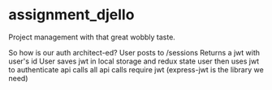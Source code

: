 # assignment_djello
Project management with that great wobbly taste.

So how is our auth architect-ed?
User posts to /sessions
Returns a jwt with user's id
User saves jwt in local storage and redux state
user then uses jwt to authenticate api calls
all api calls require jwt (express-jwt is the library we need)